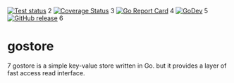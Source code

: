 
[![Test status](https://github.com/millken/gostore/actions/workflows/test.yml/badge.svg?branch=main)](https://github.com/millken/gostore/actions?workflow=test)
2
[![Coverage Status](https://coveralls.io/repos/github/millken/gostore/badge.svg?branch=main)](https://coveralls.io/github/millken/gostore?branch=main)
3
[![Go Report Card](https://goreportcard.com/badge/github.com/millken/gostore)](https://goreportcard.com/report/github.com/millken/gostore)
4
[![GoDev](https://img.shields.io/badge/go.dev-reference-007d9c?logo=go&logoColor=white)](https://pkg.go.dev/github.com/millken/gostore)
5
[![GitHub release](https://img.shields.io/github/release/millken/gostore.svg)](https://github.com/millken/gostore/releases)
6
# gostore
7
gostore is a simple key-value store written in Go. but it provides a layer of fast access read interface.


